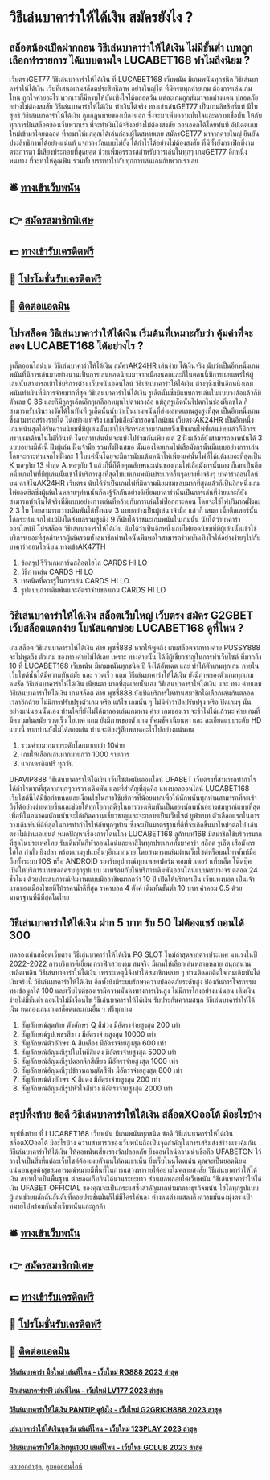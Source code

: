 # วิธีเล่นบาคาร่าให้ได้เงิน สมัครยังไง ?
## สล็อตน้องเป็ดฝากถอน วิธีเล่นบาคาร่าให้ได้เงิน ไม่มีขั้นต่ำ เบทถูก เลือกทำรายการ ได้แบบตามใจ LUCABET168 ทำไมถึงนิยม ?
เว็บตรงGET77 วิธีเล่นบาคาร่าให้ได้เงิน ที่ LUCABET168 เว็บพนัน มีเกมพนันทุกชนิด วิธีเล่นบาคาร่าให้ได้เงิน เว็บที่เสนอเกมสล็อตประสิทธิภาพ อย่างใหญ่โต ที่มีครบทุกค่ายเกม ต้องการเล่นเกมไหน ถูกใจค่ายอะไร พวกเราก็มีครบให้บันเทิงใจได้ตลอดวัน แต่ละเกมถูกส่งมาจากต่างแดน ปลอดภัยอย่างไม่ต้องสงสัย วิธีเล่นบาคาร่าให้ได้เงิน ทำเงินได้จริง ทางเข้าเล่นGET77 เป็นเกมลิขสิทธิ์แท้ มีใบสุทธิ วิธีเล่นบาคาร่าให้ได้เงิน ถูกกฎหมายของเมืองนอก ซึ่งจะมาเพิ่มความมั่นใจและความเชื่อมั่น ให้กับทุกการปั่นสล็อตของเว็บพวกเรา ที่จะทำเงินได้จริงอย่างไม่ต้องสงสัย ถอนออกได้โดยทันที อัปเดตเกมใหม่เข้ามาโดยตลอด ที่จะมาให้แก่คุณได้เล่นก่อนผู้ใดสหายเลย สมัครGET77 มาจากค่ายใหญ่ ยืนยันประสิทธิภาพได้อย่างแน่แท้ แจกรางวัลแบบไม่ยั้ง ได้กำไรได้อย่างไม่ต้องสงสัย ที่มีทั้งยังกราฟิกที่งามตระการตา มีเสียงประกอบที่สุดยอด ช่วยเพิ่มอรรถรสสำหรับการเล่นในทุกๆ เกมGET77 อีกหนึ่งหนทาง ที่จะทำให้คุณฟิน รวมทั้ง บรรเทาไปกับทุกการเล่นเกมกับพวกเราเลย

## 🛎 [ทางเข้าเว็บพนัน](https://bit.ly/3SdLNi2)
## 👉 [สมัครสมาชิกพิเศษ](https://bit.ly/3SdLNi2)
## 💵 [ทางเข้ารับเครดิตฟรี](https://bit.ly/3dyRKHj)
## 👑 [โปรโมชั่นรับเครดิตฟรี](https://bit.ly/3dyRKHj)
## 📱 [ติดต่อแอดมิน](https://bit.ly/3dyRKHj)

## โปรสล็อต วิธีเล่นบาคาร่าให้ได้เงิน เริ่มต้นที่เหมาะกับว่า คุ้มค่าที่จะลอง LUCABET168 ได้อย่างไร ?
รูเล็ตออนไลน์บน วิธีเล่นบาคาร่าให้ได้เงิน สมัครAK24HR เล่นง่าย ได้เงินจริง นับว่าเป็นอีกหนึ่งเกมพนันที่มีการเล่นมาอย่างนานเป็นการเล่นยอดนิยมมาจากเมืองนอกและก็ในตอนนี้มีการเผยแพร่ให้ผู้เล่นนั้นสามารถเข้าใช้บริการต่าง เว็บพนันออนไลน์ วิธีเล่นบาคาร่าให้ได้เงิน ต่างๆซึ่งเป็นอีกหนึ่งเกมพนันทำเงินที่มีการจ่ายมากที่สุด วิธีเล่นบาคาร่าให้ได้เงิน รูเล็ตนั้นซึ่งมีแบบการเล่นในแบบวงล้อแล้วก็มีตัวเลข 0 36 และก็มีลูกรูเล็ตเล็กๆเกลือกหมุนไปตามวงล้อ แม้ลูกรูเล็ตนั้นไปตกในช่องที่เลขใด ก็สามารถรับเงินรางวัลได้ในทันที รูเล็ตนั้นนับว่าเป็นเกมพนันที่ส่งผลทดแทนสูงสูงที่สุด เป็นอีกหนึ่งเกมซึ่งสามารถสร้างรายได้ ได้อย่างแท้จริง
เกมไพ่เสือมังกรออนไลน์บน เว็บตรงAK24HR เป็นอีกหนึ่งเกมพนันสุดได้รับความนิยมที่มีผู้เล่นนั้นเข้าใช้บริการอย่างมากมายซึ่งเป็นเกมไพ่ที่เล่นง่ายแล้วก็มีการทราบผลด้านในไม่กี่วินาที โดยการเล่นนั้นจะแบ่งไปร่วมกันเพียงแต่ 2 ฝั่งแล้วก็ยังสามารถลงพนันได้ 3 แบบอย่างมีดังนี้ ฝั่งผู้เล่น ฝั่งเจ้ามือ รวมทั้งฝั่งเสมอ นั้นเองโดยเกมไพ่เสือมังกรนั้นมีแบบอย่างการเล่นโดยจะกระทำแจกไพ่ฝั่งละ 1 ใบแค่นั้นโดยจะมีการนับแต้มหน้าไพ่เพียงแค่นั้นไพ่ที่ได้แต้มเยอะที่สุดเป็น K พอๆกับ 13 ต่ำสุด A พอๆกับ 1 แล้วก็นี่ก็คือคุณลักษณะเด่นของเกมไพ่เสือมังกรนั้นเอง ก็เลยเป็นอีกหนึ่งเกมไพ่ที่มีผู้เล่นนั้นเข้าใช้บริการสูงที่สุดไม่แพ้เกมพนันประเภทอื่นๆอย่างยิ่งจริงๆ
บาคาร่าออนไลน์บน คาสิโนAK24HR เว็บตรง นับได้ว่าเป็นเกมไพ่ที่มีความนิยมชมชอบมากที่สุดแล้วก็เป็นอีกหนึ่งเกมไพ่ยอดฮิตซึ่งผู้เล่นในหลายๆท่านนั้นก็คงรู้จักกันอย่างดีเยี่ยมบาคาร่านั้นเป็นการเล่นที่ง่ายและก็ยังสามารถทำเงินได้จริงที่มีแบบอย่างการเล่นที่คล้ายกับการเล่นไพ่ป๊อกกระดอน โดยจะใช้ไพ่ปริมาณฝั่งละ 2 3 ใบ โดยสามารถวางเดิมพันได้ทั้งหมด 3 แบบอย่างเป็นผู้เล่น เจ้ามือ แล้วก็ เสมอ เมื่อดีลเลอร์นั้นได้กระทำแจกไพ่แม้ฝั่งใดส่งผลรวมสูงถึง 9 ก็นับได้ว่าชนะเกมพนันในเกมนั้น นับได้ว่าบาคาร่าออนไลน์มี โปรสล็อต วิธีเล่นบาคาร่าให้ได้เงิน นับได้ว่าเป็นอีกหนึ่งเกมไพ่ยอดนิยมที่มีผู้เล่นนั้นเข้าใช้บริการเยอะที่สุดถ้าหากผู้เล่นรวมทั้งสมาชิกท่านใดนั้นพึงพอใจสามารถร่วมบันเทิงใจได้อย่างง่ายๆไปกับบาคาร่าออนไลน์บน ทางเข้าAK47TH
1. ข้อสรุป รีวิวเกมการ์ดสล็อตไฮโล CARDS HI LO
2. วิธีการเล่น CARDS HI LO
3. เทคนิคที่ควรรู้ในการเล่น CARDS HI LO
4. รูปแบบการเดิมพันและอัตราจ่ายของเกม CARDS HI LO

## วิธีเล่นบาคาร่าให้ได้เงิน สล็อตเว็บใหญ่ เว็บตรง สมัคร G2GBET เว็บสล็อตแตกง่าย โบนัสแตกบ่อย LUCABET168 ดูที่ไหน ?
เกมสล็อต วิธีเล่นบาคาร่าให้ได้เงิน ค่าย พุซซี่888 หากให้พูดถึง เกมสล็อตจากทางค่าย PUSSY888 จะไม่พูดถึง ตัวเกม ของทางค่ายไม่ได้เลย เพราะ ทางค่ายนั้น ได้มีผู้เชี่ยวชาญในการทำเว็บไซต์ ที่มากถึง 10 ที่ LUCABET168 เว็บพนัน มีเกมพนันทุกชนิด ปี จึงได้อัพเดต และ ทำให้ตัวเกมทุกเกม ภายใน เว็บไซต์นั้นได้มีความทันสมัย และ รวดเร็ว แถม วิธีเล่นบาคาร่าให้ได้เงิน ยังมีภาพของตัวเกมทุกเกม คมชัด วิธีเล่นบาคาร่าให้ได้เงิน เนียนตา มากที่สุดเลยนั้นเอง วิธีเล่นบาคาร่าให้ได้เงิน และ ทาง ค่ายเกม วิธีเล่นบาคาร่าให้ได้เงิน เกมสล็อต ค่าย พุซซี่888 ยังเปิดบริการให้ท่านสมาชิกได้เลือกเล่นกันตลอดเวลาอีกด้วย ไม่มีการปรับปรุงตัวเกม หรือ แก้ไข เกมนั้น ๆ ไม่มีคำว่าปิดปรับปรุง หรือ ปิดเกมๆ นั้นอย่างแน่นอนนั้นเอง ท่านใดที่ยังไม่ได้มาลองเล่นเกมทาง ค่าย เกมของเรา จะช้าไม่ได้แล้วนะ ค่ายเกมที่มีความทันสมัย รวดเร็ว ไฮเทค แถม ยังมีภาพของตัวเกม ที่คมชัด เนียนตา และ ละเอียดแบบระดับ HD แบบนี้ หากท่านยังไม่ได้ลองเล่น ท่านจะต้องรู้สึกพลาดอะไรไปอย่างแน่นอน
1. รวมค่ายมากมายระดับโลกมากกว่า 10ค่าย
2. เกมให้เลือกเล่นมากมายกว่า 1000 รายการ
3. แจกเครดิตฟรี ทุกวัน

UFAVIP888 วิธีเล่นบาคาร่าให้ได้เงิน เว็บไซต์พนันออนไลน์ UFABET เว็บตรงที่สามารถทำกำไรได้กำไรมากที่สุดจากทุกๆการวางเดิมพัน และที่สำคัญที่สุดคือ แทงบอลออนไลน์ LUCABET168 เว็บไซต์นี้ได้มีข้อกำหนดและเงื่อนไขในการใช้บริการที่น้อยมากเพื่อให้นักพนันทุกท่านสามารถที่จะเข้าถึงได้อย่างง่ายดายขึ้นและช่วยให้ทุกโอกาสดีๆในการวางเดิมพันเป็นของนักพนันอย่างสมบูรณ์แบบที่สุดเพื่อที่ในอนาคตนักพนันจะได้เกิดความเชี่ยวชาญและจะกลายเป็นเว็บไซต์ ยูฟ่าเบท ตัวเลือกแรกในการวางเดิมพันที่ดีที่สุดในการทำกำไรให้กับทุกๆท่าน ซึ่งจะเป็นมาตรฐานที่ดีที่จะเกิดขึ้นมาใหม่ๆต่อไป เล่นตรงไม่ผ่านเอเย่นต์ หมดปัญหาเรื่องการโดนโกง LUCABET168 ลูก้าเบท168 มีสมาชิกใช้บริการมากที่สุดในประเทศไทย รับเดิมพันกีฬาออนไลน์และคาสิโนทุกประเภททั้งบาคาร่า สล็อต รูเล็ต เสือมังกร ไฮโล กำถั่ว ยิงปลา พร้อมเกมรูปแบอื่นๆอีกมากมาย โดยสามารถเล่นผ่านเว็บไซต์หรือบนโทรศัพท์มือถือทั้งระบบ IOS หรือ ANDROID รองรับอุปกรณ์ทุกแพลตฟอร์ม คอมพิวเตอร์ แท็บเล็ต โน๊ตบุ๊ค เปิดให้บริการแทงบอลครบทุกรูปแบบ มาพร้อมกับให้บริการเดิมพันออนไลน์แบบครบวงจร ตลอด 24 ชั่วโมง ด้วยประสบการณ์ทีมงานแบบมืออาชีพมากกว่า 10 ปี เปิดให้บริการเป็น เว็บแทงบอล เป็นเจ้าแรกของเมืองไทยที่ให้ราคาน้ำดีที่สุด ราคาบอล 4 ตังค์ เดิมพันขั้นต่ำ 10 บาท ค่าคอม 0.5 ด้วยมาตรฐานที่ดีที่สุดในไทย

## วิธีเล่นบาคาร่าให้ได้เงิน ฝาก 5 บาท รับ 50 ไม่ต้องแชร์ ถอนได้ 300
ทดลองเล่นสล็อตเว็บตรง วิธีเล่นบาคาร่าให้ได้เงิน PG SLOT ใหม่ล่าสุดจากต่างประเทศ มาแรงในปี 2022-2022 การบริการดีเยี่ยม กราฟิกสวยงาม สมจริง มีเกมให้เลือกเล่นหลากหลาย สนุกสนาน เพลิดเพลิน วิธีเล่นบาคาร่าให้ได้เงิน เพราะเหตุนี้จึงทำให้สมาชิกหลาย ๆ ท่านติดอกติดใจเกมเดิมพันได้เงินจริงนี้ วิธีเล่นบาคาร่าให้ได้เงิน อีกทั้งยังมีระบบรักษาความปลอดภัยระดับสูง ป้องกันการโจรกรรมทางข้อมูลได้ 100 และเว็บไซต์ของเรามีความมั่นคงทางการเงินสูง ไม่มีการโกงอย่างแน่นอน เติมเงินง่ายไม่มีขั้นต่ำ ถอนไวไม่มีเงื่อนไข วิธีเล่นบาคาร่าให้ได้เงิน รับประกันความสนุก วิธีเล่นบาคาร่าให้ได้เงิน ทดลองเล่นเกมสล็อตและเกมอื่น ๆ ฟรีทุกเกม
1. สัญลักษณ์สุดท้าย ตัวอักษร Q สีม่วง มีอัตราจ่ายสูงสุด 200 เท่า
2. สัญลักษณ์รูปเพชรสีขาว มีอัตราจ่ายสูงสุด 10000 เท่า
3. สัญลักษณ์ตัวอักษร A สีเหลือง มีอัตราจ่ายสูงสุด 600 เท่า
4. สัญลักษณ์อัญมณีรูปใบโพธิ์สีแดง มีอัตราจ่ายสูงสุด 5000 เท่า
5. สัญลักษณ์อัญมณีรูปดอกจิกสีเขียว มีอัตราจ่ายสูงสุด 1000 เท่า
6. สัญลักษณ์อัญมณีรูปข้าวหลามตัดสีฟ้า มีอัตราจ่ายสูงสุด 800 เท่า
7. สัญลักษณ์ตัวอักษร K สีแดง มีอัตราจ่ายสูงสุด 200 เท่า
8. สัญลักษณ์อัญมณีรูปหัวใจสีม่วง มีอัตราจ่ายสูงสุด 2000 เท่า

## สรุปทิ้งท้าย ข้อดี วิธีเล่นบาคาร่าให้ได้เงิน สล็อตXOออโต้ มีอะไรบ้าง
สรุปทิ้งท้าย ที่ LUCABET168 เว็บพนัน มีเกมพนันทุกชนิด ข้อดี วิธีเล่นบาคาร่าให้ได้เงิน สล็อตXOออโต้ มีอะไรบ้าง ความสามารถของเว็บพนันถือเป็นจุดสำคัญในการเสริมส่งสร้างแรงคุ้มกัน วิธีเล่นบาคาร่าให้ได้เงิน ให้คอพนันเสี่ยงรางวัลปลอดภัย ยิ่งออนไลน์ความน่าเชื่อถือ UFABETCN ไว้วางใจเป็นสิ่งที่แต่ละเว็บไซต์ต้องเผยตัวตนให้คนเขาเห็น ยิ่งเว็บไหนโดดเด่น คุณจะเป็นยอดนิยม แน่นอนลุกค้าสุขสมอารมณ์หมายมีพื้นที่ในการแสวงหารายได้อย่างไม่คลายสงสัย วิธีเล่นบาคาร่าให้ได้เงิน สบายใจเป็นพื้นฐาน ต่อยอดเก็บกินได้นานระยะยาว ส่วนผลพลอยได้เว็บพนัน วิธีเล่นบาคาร่าให้ได้เงิน UFABET OFFICIAL ของคุณจะเป็นกระแสซึ่งสำคัญมากท่ามกลางธุรกิจพนัน ไฮโลทุกรูปแบบ ผู้เล่นช่วยผลักดันอันดับที่คอยประชันมันก็ไม่มีใครโค่นลง ต่างคนต่างแสดงถึงความมั่นคงมุ่งตรงเป้าหมายไปพร้อมกันทั้งเว็บพนันและลูกค้า

## 🛎 [ทางเข้าเว็บพนัน](https://bit.ly/3SdLNi2)
## 👉 [สมัครสมาชิกพิเศษ](https://bit.ly/3SdLNi2)
## 💵 [ทางเข้ารับเครดิตฟรี](https://bit.ly/3dyRKHj)
## 👑 [โปรโมชั่นรับเครดิตฟรี](https://bit.ly/3dyRKHj)
## 📱 [ติดต่อแอดมิน](https://bit.ly/3dyRKHj)

#### [วิธีเล่นบาคาร่า มือใหม่ เล่นที่ไหน - เว็บใหม่ RG888 2023 ล่าสุด](https://atom.io/themes/วิธีเล่นบาคาร่า%20มือใหม่%20เล่นที่ไหน%20-%20เว็บใหม่%20rg888%202023%20ล่าสุด)
#### [ฝึกเล่นบาคาร่าฟรี เล่นที่ไหน - เว็บใหม่ LV177 2023 ล่าสุด](https://atom.io/themes/ฝึกเล่นบาคาร่าฟรี%20เล่นที่ไหน%20-%20เว็บใหม่%20lv177%202023%20ล่าสุด)
#### [วิธีเล่นบาคาร่าให้ได้เงิน PANTIP ดูยังไง - เว็บใหม่ G2GRICH888 2023 ล่าสุด](https://atom.io/themes/วิธีเล่นบาคาร่าให้ได้เงิน%20pantip%20ดูยังไง%20-%20เว็บใหม่%20g2grich888%202023%20ล่าสุด)
#### [เล่นบาคาร่าให้ได้เงินทุกวัน เล่นที่ไหน - เว็บใหม่ 123PLAY 2023 ล่าสุด](https://atom.io/themes/เล่นบาคาร่าให้ได้เงินทุกวัน%20เล่นที่ไหน%20-%20เว็บใหม่%20123play%202023%20ล่าสุด)
#### [วิธีเล่นบาคาร่าให้ได้เงินทุน100 เล่นที่ไหน - เว็บใหม่ GCLUB 2023 ล่าสุด](https://atom.io/themes/วิธีเล่นบาคาร่าให้ได้เงินทุน100%20เล่นที่ไหน%20-%20เว็บใหม่%20gclub%202023%20ล่าสุด)

[ผลบอลล่าสุด](https://siamsport.tv "ผลบอลล่าสุด"), [ดูบอลออนไลน์](https://siamsport.tv/ดูบอลสด "ดูบอลออนไลน์")